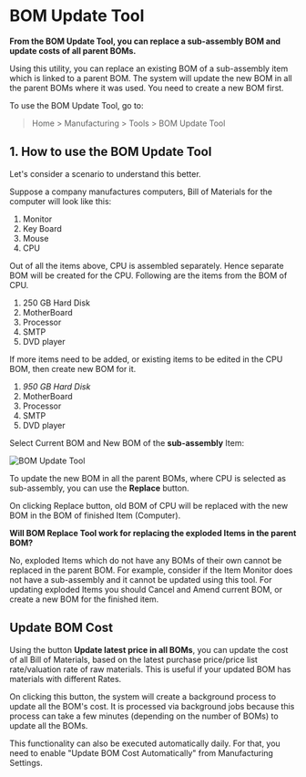<!-- add-breadcrumbs -->
# BOM Update Tool

**From the BOM Update Tool, you can replace a sub-assembly BOM and update costs of all parent BOMs.**

Using this utility, you can replace an existing BOM of a sub-assembly item which is linked to a parent BOM. The system will update the new BOM in all the parent BOMs where it was used. You need to create a new BOM first.

To use the BOM Update Tool, go to:

> Home > Manufacturing > Tools > BOM Update Tool

## 1. How to use the BOM Update Tool
Let's consider a scenario to understand this better.

Suppose a company manufactures computers, Bill of Materials for the computer will look like this:

1. Monitor
1. Key Board
1. Mouse
1. CPU

Out of all the items above, CPU is assembled separately. Hence separate BOM will be created for the CPU. Following are the items from the BOM of CPU.

1. 250 GB Hard Disk
1. MotherBoard
1. Processor
1. SMTP
1. DVD player

If more items need to be added, or existing items to be edited in the CPU BOM, then create new BOM for it.

1. _950 GB Hard Disk_
1. MotherBoard
1. Processor
1. SMTP
1. DVD player

Select Current BOM and New BOM of the **sub-assembly** Item:

<img class="screenshot" alt="BOM Update Tool" src="{{docs_base_url}}/v12/assets/img/manufacturing/bom-update-tool.png">

To update the new BOM in all the parent BOMs, where CPU is selected as sub-assembly, you can use the **Replace** button.

On clicking Replace button, old BOM of CPU will be replaced with the new BOM in the BOM of finished Item (Computer).

**Will BOM Replace Tool work for replacing the exploded Items in the parent BOM?**

No, exploded Items which do not have any BOMs of their own cannot be replaced in the parent BOM. For example, consider if the Item Monitor does not have a sub-assembly and it cannot be updated using this tool. For updating exploded Items you should Cancel and Amend current BOM, or create a new BOM for the finished item.

## Update BOM Cost
Using the button **Update latest price in all BOMs**, you can update the cost of all Bill of Materials, based on the latest purchase price/price list rate/valuation rate of raw materials. This is useful if your updated BOM has materials with different Rates.

On clicking this button, the system will create a background process to update all the BOM's cost. It is processed via background jobs because this process can take a few minutes (depending on the number of BOMs) to update all the BOMs.

This functionality can also be executed automatically daily. For that, you need to enable "Update BOM Cost Automatically" from Manufacturing Settings.


